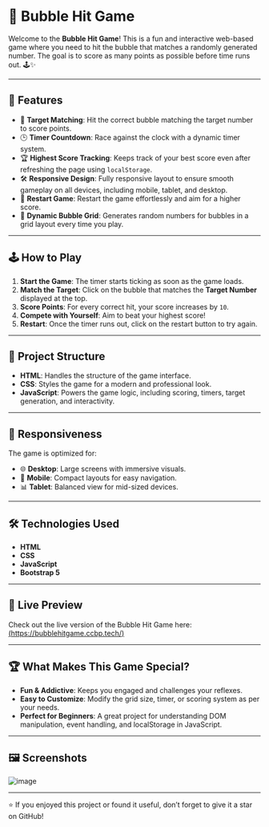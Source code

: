 # 🎯 Bubble Hit Game

Welcome to the **Bubble Hit Game**! This is a fun and interactive web-based game where you need to hit the bubble that matches a randomly generated number. The goal is to score as many points as possible before time runs out. 🕹️✨ 

---

## 🚀 Features

- 🎯 **Target Matching**: Hit the correct bubble matching the target number to score points.  
- 🕒 **Timer Countdown**: Race against the clock with a dynamic timer system.  
- 🏆 **Highest Score Tracking**: Keeps track of your best score even after refreshing the page using `localStorage`.  
- 🛠️ **Responsive Design**: Fully responsive layout to ensure smooth gameplay on all devices, including mobile, tablet, and desktop.  
- 🔄 **Restart Game**: Restart the game effortlessly and aim for a higher score.  
- 🎨 **Dynamic Bubble Grid**: Generates random numbers for bubbles in a grid layout every time you play.  

---

## 🕹️ How to Play

1. **Start the Game**: The timer starts ticking as soon as the game loads.  
2. **Match the Target**: Click on the bubble that matches the **Target Number** displayed at the top.  
3. **Score Points**: For every correct hit, your score increases by `10`.  
4. **Compete with Yourself**: Aim to beat your highest score!  
5. **Restart**: Once the timer runs out, click on the restart button to try again.  

---

## 📂 Project Structure

- **HTML**: Handles the structure of the game interface.  
- **CSS**: Styles the game for a modern and professional look.  
- **JavaScript**: Powers the game logic, including scoring, timers, target generation, and interactivity.  

---

## 📱 Responsiveness

The game is optimized for:  
- 🌐 **Desktop**: Large screens with immersive visuals.  
- 📱 **Mobile**: Compact layouts for easy navigation.  
- 📊 **Tablet**: Balanced view for mid-sized devices.  

---

## 🛠️ Technologies Used

- **HTML**  
- **CSS**  
- **JavaScript**  
- **Bootstrap 5**  

---

## 👀 Live Preview

Check out the live version of the Bubble Hit Game here: [(https://bubblehitgame.ccbp.tech/)](#)  

---

## 🏆 What Makes This Game Special?

- **Fun & Addictive**: Keeps you engaged and challenges your reflexes.  
- **Easy to Customize**: Modify the grid size, timer, or scoring system as per your needs.  
- **Perfect for Beginners**: A great project for understanding DOM manipulation, event handling, and localStorage in JavaScript.  

---

## 🖼️ Screenshots

![image](https://github.com/user-attachments/assets/86007897-9edc-4303-840b-a75f05339c09)


---

⭐ If you enjoyed this project or found it useful, don’t forget to give it a star on GitHub!  
